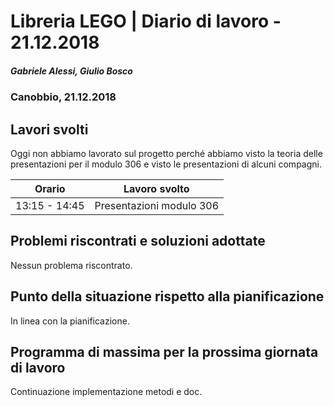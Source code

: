 # Libreria LEGO | Diario di lavoro - 21.12.2018
##### Gabriele Alessi, Giulio Bosco
### Canobbio, 21.12.2018

## Lavori svolti

Oggi non abbiamo lavorato sul progetto perché abbiamo visto la teoria delle presentazioni per il modulo 306 e visto le presentazioni di alcuni compagni.

|Orario        |Lavoro svolto					|
|--------------|------------------------------	|
|13:15 - 14:45 |Presentazioni modulo 306  |

##  Problemi riscontrati e soluzioni adottate
Nessun problema riscontrato.
##  Punto della situazione rispetto alla pianificazione
In linea con la pianificazione.
## Programma di massima per la prossima giornata di lavoro
Continuazione implementazione metodi e doc.